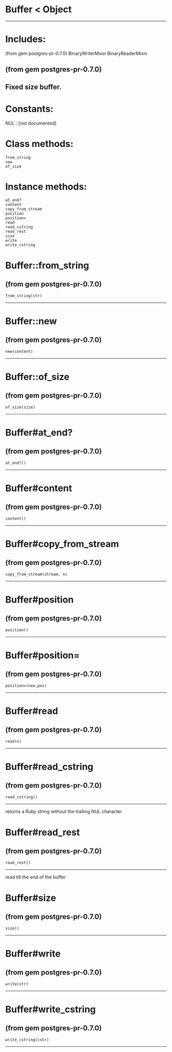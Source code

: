 # Buffer < Object

---
# Includes:
(from gem postgres-pr-0.7.0)
    BinaryWriterMixin
    BinaryReaderMixin

(from gem postgres-pr-0.7.0)
---
Fixed size buffer.
---
# Constants:

NUL
:   [not documented]


# Class methods:

    from_string
    new
    of_size

# Instance methods:

    at_end?
    content
    copy_from_stream
    position
    position=
    read
    read_cstring
    read_rest
    size
    write
    write_cstring

# Buffer::from_string

(from gem postgres-pr-0.7.0)
---
    from_string(str)

---


# Buffer::new

(from gem postgres-pr-0.7.0)
---
    new(content)

---


# Buffer::of_size

(from gem postgres-pr-0.7.0)
---
    of_size(size)

---


# Buffer#at_end?

(from gem postgres-pr-0.7.0)
---
    at_end?()

---


# Buffer#content

(from gem postgres-pr-0.7.0)
---
    content()

---


# Buffer#copy_from_stream

(from gem postgres-pr-0.7.0)
---
    copy_from_stream(stream, n)

---


# Buffer#position

(from gem postgres-pr-0.7.0)
---
    position()

---


# Buffer#position=

(from gem postgres-pr-0.7.0)
---
    position=(new_pos)

---


# Buffer#read

(from gem postgres-pr-0.7.0)
---
    read(n)

---


# Buffer#read_cstring

(from gem postgres-pr-0.7.0)
---
    read_cstring()

---

returns a Ruby string without the trailing NUL character


# Buffer#read_rest

(from gem postgres-pr-0.7.0)
---
    read_rest()

---

read till the end of the buffer


# Buffer#size

(from gem postgres-pr-0.7.0)
---
    size()

---


# Buffer#write

(from gem postgres-pr-0.7.0)
---
    write(str)

---


# Buffer#write_cstring

(from gem postgres-pr-0.7.0)
---
    write_cstring(cstr)

---


